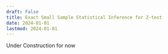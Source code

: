 ```yaml
---
draft: False
title: Exact Small Sample Statistical Inference for Z-test
date: 2024-01-01
lastmod: 2024-01-01
---
```

Under Construction for now
